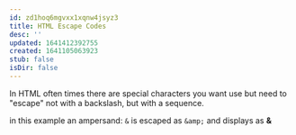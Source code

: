 ```yaml
---
id: zd1hoq6mgvxx1xqnw4jsyz3
title: HTML Escape Codes
desc: ''
updated: 1641412392755
created: 1641105063923
stub: false
isDir: false
---
```



In HTML often times there are special characters you want use but need to "escape" not with a backslash, but with a sequence.

in this example an ampersand: `&` is escaped as `&amp;` and displays as **&**
